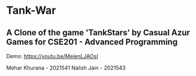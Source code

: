 # Tank-War
## A Clone of the game 'TankStars' by Casual Azur Games for CSE201 - Advanced Programming

Demo: https://youtu.be/MeienLJAOsI

Mehar Khurana - 2021541
Nalish Jain - 2021543